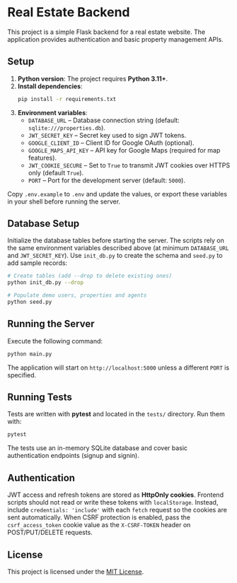 # Real Estate Backend

This project is a simple Flask backend for a real estate website. The application provides authentication and basic property management APIs.

## Setup

1. **Python version**: The project requires **Python 3.11+**.
2. **Install dependencies**:
   ```bash
   pip install -r requirements.txt
   ```
3. **Environment variables**:
   - `DATABASE_URL` – Database connection string (default: `sqlite:///properties.db`).
   - `JWT_SECRET_KEY` – Secret key used to sign JWT tokens.
   - `GOOGLE_CLIENT_ID` – Client ID for Google OAuth (optional).
   - `GOOGLE_MAPS_API_KEY` – API key for Google Maps (required for map features).
   - `JWT_COOKIE_SECURE` – Set to `True` to transmit JWT cookies over HTTPS only (default `True`).
   - `PORT` – Port for the development server (default: `5000`).

Copy `.env.example` to `.env` and update the values, or export these variables in your shell before running the server.

## Database Setup

Initialize the database tables before starting the server. The scripts rely on
the same environment variables described above (at minimum `DATABASE_URL` and
`JWT_SECRET_KEY`). Use `init_db.py` to create the schema and `seed.py` to add
sample records:

```bash
# Create tables (add --drop to delete existing ones)
python init_db.py --drop

# Populate demo users, properties and agents
python seed.py
```

## Running the Server

Execute the following command:

```bash
python main.py
```

The application will start on `http://localhost:5000` unless a different `PORT` is specified.

## Running Tests

Tests are written with **pytest** and located in the `tests/` directory. Run them with:

```bash
pytest
```

The tests use an in-memory SQLite database and cover basic authentication endpoints (signup and signin).

## Authentication

JWT access and refresh tokens are stored as **HttpOnly cookies**. Frontend scripts should not read or write these tokens with `localStorage`. Instead, include `credentials: 'include'` with each `fetch` request so the cookies are sent automatically. When CSRF protection is enabled, pass the `csrf_access_token` cookie value as the `X-CSRF-TOKEN` header on POST/PUT/DELETE requests.


## License

This project is licensed under the [MIT License](LICENSE).
